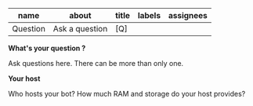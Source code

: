 | name | about | title | labels | assignees |
| ---- | ----- | ----- | ------ | --------- |
| Question | Ask a question | [Q] | |

**What's your question ?**

Ask questions here. There can be more than only one.

**Your host**

Who hosts your bot? How much RAM and storage do your host provides?
